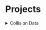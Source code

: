 # Projects
<div>

<details>
<summary> Collision Data </summary>
<small>Source: <i>NYCOpenData<i></small>
* [Motor Vehicle Collisions - Vehicles](https://data.cityofnewyork.us/Public-Safety/Motor-Vehicle-Collisions-Vehicles/bm4k-52h4/about_data)
Contains details on each vehicle involved in the crash.
* [Motor Vehicle Collisions - Crashes](https://data.cityofnewyork.us/Public-Safety/Motor-Vehicle-Collisions-Crashes/h9gi-nx95/about_data)
Contains details of crash events.
* [Motor Vehicle Collisions - Person](https://data.cityofnewyork.us/Public-Safety/Motor-Vehicle-Collisions-Person/f55k-p6yu/about_data)
Contains details for people involved in crash.

ETL Goal:
- [x] Scrape MVC - Crashes
- [ ] Scrape MVC - Vehicles
- [ ] Scrape MVC - Person
- [ ] ETL these and upload into DB
- [ ] Begin Analysis
- [ ] Web App to View Data and Analytics
</details>